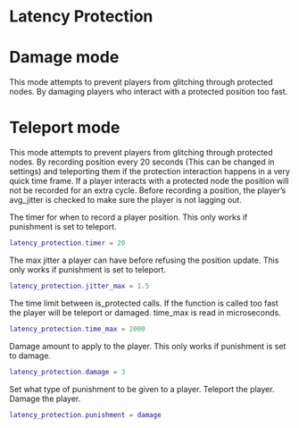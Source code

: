 # Latency Protection

# Damage mode
This mode attempts to prevent players from glitching through protected nodes. By damaging players who interact with a protected position too fast.

# Teleport mode
This mode attempts to prevent players from glitching through protected nodes. By recording position every 20 seconds (This can be changed in settings) and teleporting them if the protection interaction happens in a very quick time frame. If a player interacts with a protected node the position will not be recorded for an extra cycle. Before recording a position, the player’s avg_jitter is checked to make sure the player is not lagging out.

The timer for when to record a player position.
This only works if punishment is set to teleport.
``` lua
latency_protection.timer = 20
```

The max jitter a player can have before refusing the position update.
This only works if punishment is set to teleport.
``` lua
latency_protection.jitter_max = 1.5
```

The time limit between is_protected calls. If the function is called too fast the player will be teleport or damaged.
time_max is read in microseconds.
``` lua
latency_protection.time_max = 2000
```

Damage amount to apply to the player.
This only works if punishment is set to damage.
``` lua
latency_protection.damage = 3
```

Set what type of punishment to be given to a player.
Teleport the player.
Damage the player.
``` lua
latency_protection.punishment = damage
```
